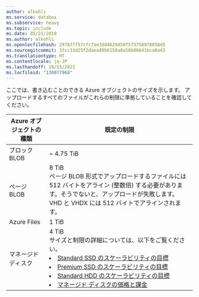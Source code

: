 ```yaml
---
author: alkohli
ms.service: databox
ms.subservice: heavy
ms.topic: include
ms.date: 05/21/2019
ms.author: alkohli
ms.openlocfilehash: 2978fff57cfc7ae3dd4629450f573758978058d5
ms.sourcegitcommit: 37cc33d25f2daea40b6158a8a56b08641bca0a43
ms.translationtype: HT
ms.contentlocale: ja-JP
ms.lasthandoff: 10/15/2021
ms.locfileid: "130077968"
---
```

ここでは、書き込むことのできる Azure オブジェクトのサイズを示します。 アップロードするすべてのファイルがこれらの制限に準拠していることを確認してください。

| Azure オブジェクトの種類 | 既定の制限                                             |
|-------------------|-----------------------------------------------------------|
| ブロック BLOB        | ~ 4.75 TiB                                                 |
| ページ BLOB         | 8 TiB <br> ページ BLOB 形式でアップロードするファイルには 512 バイトをアライン (整数倍) する必要があります。そうでないと、アップロードが失敗します。 <br> VHD と VHDX には 512 バイトでアラインされます。 |
| Azure Files        | 1 TiB                                                      |
| マネージド ディスク     | 4 TiB <br> サイズと制限の詳細については、以下をご覧ください。 <li>[Standard SSD のスケーラビリティの目標](../articles/virtual-machines/disks-types.md#standard-ssds)</li><li>[Premium SSD のスケーラビリティの目標](../articles/virtual-machines/disks-types.md#standard-hdds)</li><li>[Standard HDD のスケーラビリティの目標](../articles/virtual-machines/disks-types.md#premium-ssds)</li><li>[マネージド ディスクの価格と課金](../articles/virtual-machines/disks-types.md#billing)</li>  
